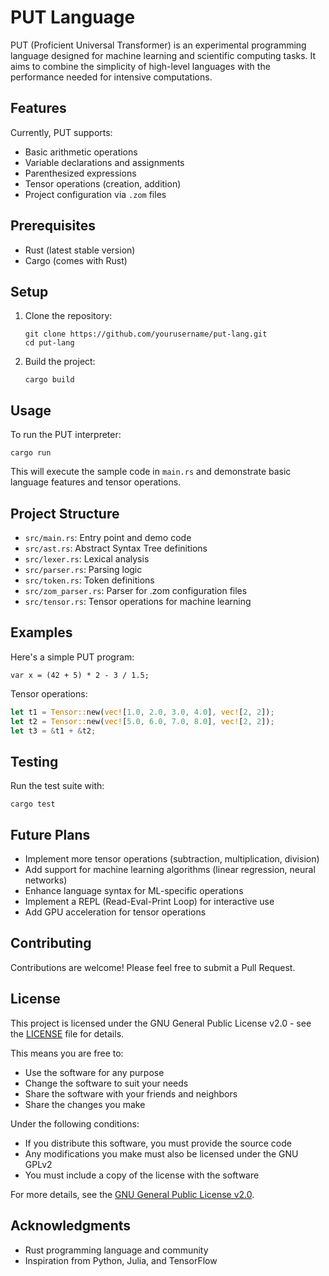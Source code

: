 # PUT Language

PUT (Proficient Universal Transformer) is an experimental programming language designed for machine learning and scientific computing tasks. It aims to combine the simplicity of high-level languages with the performance needed for intensive computations.

## Features

Currently, PUT supports:

- Basic arithmetic operations
- Variable declarations and assignments
- Parenthesized expressions
- Tensor operations (creation, addition)
- Project configuration via `.zom` files

## Prerequisites

- Rust (latest stable version)
- Cargo (comes with Rust)

## Setup

1. Clone the repository:
   ```
   git clone https://github.com/yourusername/put-lang.git
   cd put-lang
   ```

2. Build the project:
   ```
   cargo build
   ```

## Usage

To run the PUT interpreter:

```
cargo run
```

This will execute the sample code in `main.rs` and demonstrate basic language features and tensor operations.

## Project Structure

- `src/main.rs`: Entry point and demo code
- `src/ast.rs`: Abstract Syntax Tree definitions
- `src/lexer.rs`: Lexical analysis
- `src/parser.rs`: Parsing logic
- `src/token.rs`: Token definitions
- `src/zom_parser.rs`: Parser for .zom configuration files
- `src/tensor.rs`: Tensor operations for machine learning

## Examples

Here's a simple PUT program:

```
var x = (42 + 5) * 2 - 3 / 1.5;
```

Tensor operations:

```rust
let t1 = Tensor::new(vec![1.0, 2.0, 3.0, 4.0], vec![2, 2]);
let t2 = Tensor::new(vec![5.0, 6.0, 7.0, 8.0], vec![2, 2]);
let t3 = &t1 + &t2;
```

## Testing

Run the test suite with:

```
cargo test
```

## Future Plans

- Implement more tensor operations (subtraction, multiplication, division)
- Add support for machine learning algorithms (linear regression, neural networks)
- Enhance language syntax for ML-specific operations
- Implement a REPL (Read-Eval-Print Loop) for interactive use
- Add GPU acceleration for tensor operations

## Contributing

Contributions are welcome! Please feel free to submit a Pull Request.

## License

This project is licensed under the GNU General Public License v2.0 - see the [LICENSE](LICENSE) file for details.

This means you are free to:
- Use the software for any purpose
- Change the software to suit your needs
- Share the software with your friends and neighbors
- Share the changes you make

Under the following conditions:
- If you distribute this software, you must provide the source code
- Any modifications you make must also be licensed under the GNU GPLv2
- You must include a copy of the license with the software

For more details, see the [GNU General Public License v2.0](https://www.gnu.org/licenses/old-licenses/gpl-2.0.html).

## Acknowledgments

- Rust programming language and community
- Inspiration from Python, Julia, and TensorFlow